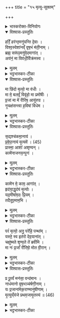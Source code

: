 +++
title = "१५ मृत्यु-सूक्तम्"

+++

<details><summary>भास्करोक्त-विनियोगः</summary>

1अथ अनन्तरोऽनुवाको मृत्युसूक्तं - हरिं हरन्तमिति ॥  
'मृत्यवे वेहतम्' इत्यत्र पशौ वपायाः पुरोडाशस्य हविष  
इति द्वेद्वे याज्यानुवाक्ये षडृचो भवन्ति ।  
प्रथमे अन्त्ये च त्रिष्टुभः ।  
मध्ये द्वे अनुष्टुभौ । 
</details>

<details open><summary>विश्वास-प्रस्तुतिः</summary>

हरिँ॒ हर॑न्त॒मनु॑यन्ति दे॒वाः ।  
विश्व॒स्येशा॑नव्ँ वृष॒भं म॑ती॒नाम् ।  
ब्रह्म॒ सरू॑प॒मनु॑मे॒दमागा॑त् ।  
अय॑नं॒ मा विव॑धी॒र्विक्र॑मस्व ।  
</details>

<details><summary>मूलम्</summary>

हरिँ॒ हर॑न्त॒मनु॑यन्ति दे॒वाः ।  
विश्व॒स्येशा॑नव्ँ वृष॒भं म॑ती॒नाम् ।  
ब्रह्म॒ सरू॑प॒मनु॑मे॒दमागा॑त् ।  
अय॑नं॒ मा विव॑धी॒र्विक्र॑मस्व ।  
</details>

<details><summary>भट्टभास्कर-टीका</summary>

हरिं हरणशीलं मृत्युं हरन्तं प्राणमपहरन्तम् अनुयन्त्य् अनुगच्छन्ति देवा इन्द्रियाणि प्राणे ह्रियमाणे स्वयमपि पलायन्ते तद्वृत्तित्वात् । विश्वस्य भूतग्रामस्य ईशानम् ईशितारं वृषभं प्रधानभूतं मतीनां मतिमताम् । तस्माद् इत्थं महानुभावस्त्वम् अप्रतिरथः स्वतन्त्रश्च असि । अथापि मद्विषये इत्थं कर्तव्यमित्यात्माभिमतं प्रार्थयिष्यमाणस् तद्धेतुत्वेन आत्मनो वैलक्षक्षण्यं तावदाह - ब्रह्मेति । यस्मात् परिबृढम् अयनं ज्ञानं गमनमेव वा सरूपम् आत्मसमानरूपम् आत्मसत्त्वानुगतस्वभावम् इदम् ईदृशं मामन्वागाद् अनुक्रमेणागतं तस्मात् तद्विषयानतिक्रम्य परस्मिन् महिम्नि स्थितं मां मा विवधीर् मा विफलं हिंसीः । विघातमस्यायनस्य कार्षीः । तस्माद् विक्रमस्व मां विहाय अन्यत्र यद्वा - मा गच्छ मां मा वधिष्टाः ॥
</details>


<details open><summary>विश्वास-प्रस्तुतिः</summary>

मा छि॑दो मृत्यो॒ मा व॑धीः ।  
मा मे॒ बलव्ँ॒ विवृ॑हो॒ मा प्रमो॑षीः ।  
प्र॒जां मा मे॑ रीरिष॒ आयु॑रुग्र ।  
नृ॒चक्ष॑सन्त्वा ह॒विषा॑ विधेम ।  
</details>

<details><summary>मूलम्</summary>

मा छि॑दो मृत्यो॒ मा व॑धीः ।  
मा मे॒ बलव्ँ॒ विवृ॑हो॒ मा प्रमो॑षीः ।  
प्र॒जां मा मे॑ रीरिष॒ आयु॑रुग्र ।  
नृ॒चक्ष॑सन्त्वा ह॒विषा॑ विधेम ।  
</details>

<details><summary>भट्टभास्कर-टीका</summary>

2मा छिद इति प्रथमः पादो व्यक्ताक्षरः ॥ हे मृत्यो ! मां मा छिदः मा छेत्सीर् देहबाधां मा कार्षीर् मा च मां वधीः प्राणबाधां मा कार्षीः । 'लुङि च' इति वधादेशः 'नेटि' इति वृद्धिप्रतिषेधः । मा च मम बलं विवृहः मा विनीनशः बलहानिं मा कार्षीः । बृह उद्यमने, बवयोरेकत्वमिच्छन्ति, तौदादिकः, छान्दसो लुङ्, लङपवादश् छान्दसो लुङ् । मा च मां प्रमोषीर् अज्ञं प्रमत्तं वा माऽपहार्षीः । मदीयं वा धनादिकं मा प्रमोषीः । हे उग्र! उग्रदण्डस्वभाव! मा मदीयां प्रजां रीरिषः माऽनीनश आयुश्च मा रीरिष इत्येव, वर्षशतादर्वाक् मामादाय मा गमः | तदर्थं वयमपि त्वां नृचक्षसं नृणां मनुष्याणां द्रष्टारं हिताहितदर्शिनं पुण्यापुण्यविभागदर्शिनं वा । नॄन् चष्ट इति नृचक्षाः । 'गतिकारकयोरपि' इत्य् असुन् 'परादिश्छन्दसि' इत्य् उत्तरपदाधुदात्तत्वम् । तादृशं त्वां हविषा विधेम परिचरेम ॥
</details>

<details open><summary>विश्वास-प्रस्तुतिः</summary>

स॒द्यश्च॑कमा॒नाय॑ ।  
प्र॒वे॒पा॒नाय॑ मृ॒त्यवे॑ । (45)  
प्रास्मा॒ आशा॑ अशृण्वन् ।  
कामे॑नाजनय॒न्पुनः॑ ।  
</details>

<details><summary>मूलम्</summary>

स॒द्यश्च॑कमा॒नाय॑ ।  
प्र॒वे॒पा॒नाय॑ मृ॒त्यवे॑ । (45)  
प्रास्मा॒ आशा॑ अशृण्वन् ।  
कामे॑नाजनय॒न्पुनः॑ ।  
</details>

<details><summary>भट्टभास्कर-टीका</summary>

3सद्य इति ॥ सद्यः समानेऽहनि न तदानीमेव चकमानाय तृप्यते आगत्य क्षणं तिष्ठते प्राणिनां सद्यो मरण रुचये अतएव प्रवेपानाय प्रकर्षेण प्राणिनां वेपयित्रे कम्पयित्रे । ण्यन्तात्ताच्छीलिकश्चानश्, 'छन्दस्युभयथा' इत्यार्धधातुकत्वाण्णिलोपः, 'अनित्यमागमम्' इति वा मुगभावः, यथा 'अपि शाकम्पचानस्य' इति । ईदृशाय अस्मै मृत्यवे आशाः सर्वाः प्राशृण्वन् प्रकर्षेण शृण्वन्ति सर्वे दिग्वासिन इममेव शृण्वन्त्य् एतच्चरितानामेव प्रकर्षण श्रोतारो भवन्ति । यद्वा - अस्मा एव दिग्वासिनः प्रशृण्वन्ति विधेयीभूता आज्ञाश्राविण इव प्रकर्षेण प्रवर्तन्ते । छान्दसो लुङ् । किञ्च - सर्वेऽपि दिग्वासिनो ऽस्य कामेन इच्छया पुनःपुनरात्मीयमहिम्नाऽभिमतम् अजनयन् जनयन्ति न पुनरेतदनुज्ञया विना ॥
</details>

<details open><summary>विश्वास-प्रस्तुतिः</summary>

कामे॑न मे॒ काम॒ आगा॑त् ।  
हृद॑या॒द्धृद॑यं मृ॒त्योः ।  
यद॒मीषा॑म॒दः प्रि॒यम् ।  
तदैतूप॒माम॒भि ।  
</details>

<details><summary>मूलम्</summary>

कामे॑न मे॒ काम॒ आगा॑त् ।  
हृद॑या॒द्धृद॑यं मृ॒त्योः ।  
यद॒मीषा॑म॒दः प्रि॒यम् ।  
तदैतूप॒माम॒भि ।  
</details>

<details><summary>भट्टभास्कर-टीका</summary>

4कामेनेति ॥ मृत्योः कामो मम कामेन ममानुकूल्येन आगाद् आगच्छतु, यथाऽहं कामये तदेव कामयतां मृत्युः कामम् । किञ्च - ममापि हृदयं मृत्योर् हृदयान् मृत्युहृदयानुकूल्याद् आगादित्येव । यादृशं मृत्युहृदयं तादृशमस्तु मम हृदयं न तु तद्विरोधि मृत्योर्विप्रियं मा कार्षमिति यावत् । ल्यब्लोपे वा पञ्चमी - मृत्युहृदयमभिसमीक्ष्य मम हृदयं तदनुरूपं प्रवर्ततामिति । इदानीं मृत्योर्विप्रियानाचरणस्य फलमाह - अमीषाम् इन्द्रियाणां यत्प्रियम् अद इति विशेषार्थम् आयुर्वा प्रजा वा पशुर्वेति । 'सुपां सुलुक्' इति सप्तम्या वा लुक् । अमुष्मिन् लोके यत् प्रियं तत्सर्वं मामभ्यैत्व् आभिमुख्येन उपागच्छतु, मृत्योः प्रियाचरणम् इन्द्रियप्रियाभ्युपाय इति भावः ॥
</details>


<details open><summary>विश्वास-प्रस्तुतिः</summary>

परं॑ मृत्यो॒ अनु॒ परे॑हि॒ पन्था॑म् ।  
यस्ते॒ स्व इत॑रो देव॒याना॑त् ।  
चक्षु॑ष्मते शृण्व॒ते ते॑ ब्रवीमि ।  
मा नः॑ प्र॒जाँ री॑रिषो॒ मोत वी॒रान् ।  
</details>

<details><summary>मूलम्</summary>

परं॑ मृत्यो॒ अनु॒ परे॑हि॒ पन्था॑म् ।  
यस्ते॒ स्व इत॑रो देव॒याना॑त् ।  
चक्षु॑ष्मते शृण्व॒ते ते॑ ब्रवीमि ।  
मा नः॑ प्र॒जाँ री॑रिषो॒ मोत वी॒रान् ।  
</details>

<details><summary>भट्टभास्कर-टीका</summary>

5परमिति ॥ हे मृत्यो ! परम् अन्यं पन्था पन्थानम् अनुपरेह्य् अनुक्रमेण परागच्छ । यस्ते स्वभूतः पन्था देवयानादितरस् तत्र परेहि, देवयानं पन्थानं मे देहि । चक्षुष्मते साधुदर्शिने शृण्वते श्रोत्रे विज्ञप्तीनां श्रुत्वाऽभिमतानां दात्रे ब्रवीमि प्रार्थये । कर्मणि चतुर्थी । अस्माकं प्रजां पुत्रादिकां वीरान् विक्रान्तांश्च अन्यानस्मदीयान् मा रीरिषः माऽनीनशः ॥
</details>


<details open><summary>विश्वास-प्रस्तुतिः</summary>

प्र पू॒र्व्यं मन॑सा॒ वन्द॑मानः ।  
नाध॑मानो वृष॒भञ्च॑र्षणी॒नाम् ।  
यः प्र॒जाना॑मेक॒राण्मानु॑षीणाम् ।  
मृ॒त्युय्ँय॑जे प्रथम॒जामृ॒तस्य॑ ॥ (46)  
</details>

<details><summary>मूलम्</summary>

प्र पू॒र्व्यं मन॑सा॒ वन्द॑मानः ।  
नाध॑मानो वृष॒भञ्च॑र्षणी॒नाम् ।  
यः प्र॒जाना॑मेक॒राण्मानु॑षीणाम् ।  
मृ॒त्युय्ँय॑जे प्रथम॒जामृ॒तस्य॑ ॥ (46)  
</details>

<details><summary>भट्टभास्कर-टीका</summary>

6प्रपूर्व्यमिति ॥ पूर्व्यं पुरातनम् । स्वार्थिको यः । पूर्वेण वा प्रथमेन पुंसा ईश्वरेण कृतः प्रवर्तितः 'पूर्वैः कृतमिनियौ च' इति यः । मनसा वन्दमानो नाधमानः । नाथृ याच्नादिषु, वर्णविकारश्छान्दसः । याचमानोऽभिमतानि वृषभं वर्षितारं कामानां चर्षणीनां मनुष्याणाम् । यः प्रजानां मानुषीणां मनोरपत्यानाम् एकराट् एकस्वामी 'मनोर्जातौ' इत्यञ् । तं महानुभावं मृत्युं प्रयजे प्रकर्षण पूजयामि । ऋतस्य सत्यस्य आत्मनः प्रथमजां प्रथमोत्पन्नं पुत्रम् । 'जनसन' इति विट्, ‘विड्वनोरनुनासिकस्यात्' इत्यात्त्वम् ॥
इति तैत्तिरीयारण्यके पञ्चदशोऽनुवाकः ॥  
</details>
